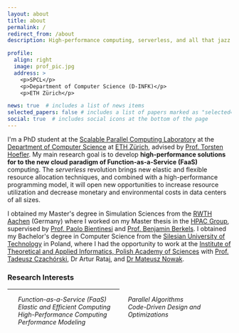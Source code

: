 ```yaml
---
layout: about
title: about
permalink: /
redirect_from: /about
description: High-performance computing, serverless, and all that jazz!

profile:
  align: right
  image: prof_pic.jpg
  address: >
    <p>SPCL</p>
    <p>Department of Computer Science (D-INFK)</p>
    <p>ETH Zürich</p>

news: true  # includes a list of news items
selected_papers: false # includes a list of papers marked as "selected={true}"
social: true  # includes social icons at the bottom of the page
---
```


I'm a PhD student at the [Scalable Parallel Computing Laboratory](http://spcl.inf.ethz.ch/)
at the [Department of Computer Science](https://inf.ethz.ch/) at [ETH Zürich](https://ethz.ch),
advised by [Prof. Torsten Hoefler](http://unixer.de/).
My main research goal is to develop **high-performance solutions for
to the new cloud paradigm of Function-as-a-Service (FaaS)** computing.
The _serverless_ revolution brings new elastic and flexible resource allocation techniques,
and combined with a high-performance programming model, it will open new opportunities to increase
resource utilization and decrease monetary and environmental costs in data centers of all sizes.

I obtained my Master's degree in Simulation Sciences from the [RWTH Aachen](https://www.rwth-aachen.de/) (Germany)
where I worked on my Master thesis in the [HPAC Group](https://hpac.cs.umu.se/), supervised by
[Prof. Paolo Bientinesi](https://hpac.cs.umu.se/~pauldj/) and [Prof. Benjamin Berkels](https://www.aices.rwth-aachen.de/en/people/berkels).
I obtained my Bachelor's degree in Computer Science from the
[Silesian University of Technology](https://www.polsl.pl/en/Pages/Welcome.aspx) in Poland,
where I had the opportunity to work at the [Institute of Theoretical and Applied Informatics, Polish Academy of Sciences](https://www.iitis.pl/en)
with [Prof. Tadeusz Czachórski](https://www.iitis.pl/pl/person/tczachorski), Dr Artur Rataj,
and [Dr Mateusz Nowak](https://www.iitis.pl/en/person/mnowak).




### Research Interests
<div id="html" markdown="0">
<hr style="width:50%;text-align:left;margin-left:0">
<ul style="columns:2;list-style-type:none">
    <li> <i>Function-as-a-Service (FaaS)</i></li>
    <li> <i>Elastic and Efficient Computing</i></li>
    <li> <i>High-Performance Computing</i></li>
    <li> <i>Performance Modeling</i></li>
    <li> <i>Parallel Algorithms</i></li>
    <li> <i>Code-Driven Design and Optimizations</i></li>
</ul>

</div>
